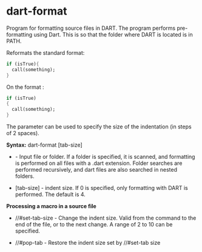 # dart-format

Program for formatting source files in DART. The program performs pre-formatting using Dart. This is so that the folder where DART is located is in PATH.

Reformats the standard format:
```dart
if (isTrue){
  call(something);
}
```

On the format :
```dart
if (isTrue)
{
  call(something);
}
```

The parameter can be used to specify the size of the indentation (in steps of 2 spaces).

**Syntax:**
dart-format <source> [tab-size]

  * <source> - Input file or folder. If a folder is specified, it is scanned, and formatting is performed on all files with a .dart extension. Folder searches are performed recursively, and dart files are also searched in nested folders.

  * [tab-size] - indent size.  If 0 is specified, only formatting with DART is performed. The default is 4.

**Processing a macro in a source file**

  * //#set-tab-size - Change the indent size. Valid from the command to the end of the file, or to the next change. A range of 2 to 10 can be specified.

  * //#pop-tab - Restore the indent size set by //#set-tab size

